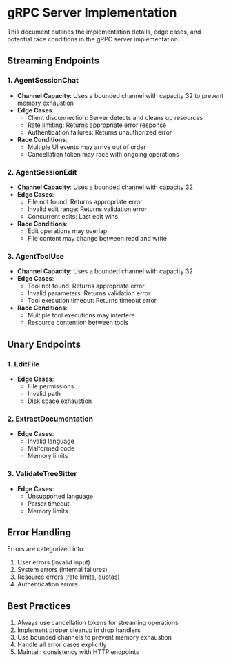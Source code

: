 # gRPC Server Implementation

This document outlines the implementation details, edge cases, and potential race conditions in the gRPC server implementation.

## Streaming Endpoints

### 1. AgentSessionChat
- **Channel Capacity**: Uses a bounded channel with capacity 32 to prevent memory exhaustion
- **Edge Cases**:
  - Client disconnection: Server detects and cleans up resources
  - Rate limiting: Returns appropriate error response
  - Authentication failures: Returns unauthorized error
- **Race Conditions**:
  - Multiple UI events may arrive out of order
  - Cancellation token may race with ongoing operations

### 2. AgentSessionEdit
- **Channel Capacity**: Uses a bounded channel with capacity 32
- **Edge Cases**:
  - File not found: Returns appropriate error
  - Invalid edit range: Returns validation error
  - Concurrent edits: Last edit wins
- **Race Conditions**:
  - Edit operations may overlap
  - File content may change between read and write

### 3. AgentToolUse
- **Channel Capacity**: Uses a bounded channel with capacity 32
- **Edge Cases**:
  - Tool not found: Returns appropriate error
  - Invalid parameters: Returns validation error
  - Tool execution timeout: Returns timeout error
- **Race Conditions**:
  - Multiple tool executions may interfere
  - Resource contention between tools

## Unary Endpoints

### 1. EditFile
- **Edge Cases**:
  - File permissions
  - Invalid path
  - Disk space exhaustion

### 2. ExtractDocumentation
- **Edge Cases**:
  - Invalid language
  - Malformed code
  - Memory limits

### 3. ValidateTreeSitter
- **Edge Cases**:
  - Unsupported language
  - Parser timeout
  - Memory limits

## Error Handling

Errors are categorized into:
1. User errors (invalid input)
2. System errors (internal failures)
3. Resource errors (rate limits, quotas)
4. Authentication errors

## Best Practices

1. Always use cancellation tokens for streaming operations
2. Implement proper cleanup in drop handlers
3. Use bounded channels to prevent memory exhaustion
4. Handle all error cases explicitly
5. Maintain consistency with HTTP endpoints